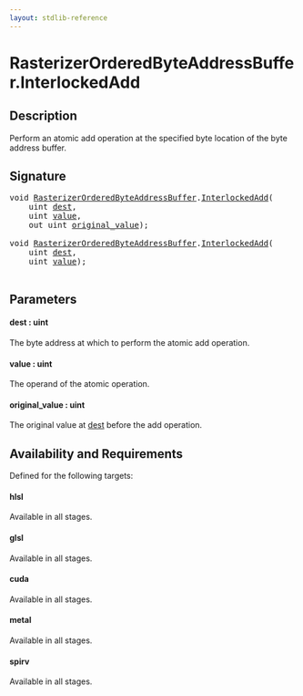 ```yaml
---
layout: stdlib-reference
---
```


# RasterizerOrderedByteAddressBuffer\.InterlockedAdd

## Description

Perform an atomic add operation at the specified byte
location of the byte address buffer.



## Signature 

<pre>
<span class="code_keyword">void</span> <a href="../types/rasterizerorderedbyteaddressbuffer-0ahls/index.html" class="code_type">RasterizerOrderedByteAddressBuffer</a>.<a href="interlockedadd-0b.html">InterlockedAdd</a>(
    <span class="code_keyword">uint</span> <a href="interlockedadd-0b.html#decl-dest" class="code_param">dest</a>,
    <span class="code_keyword">uint</span> <a href="interlockedadd-0b.html#decl-value" class="code_param">value</a>,
    <span class="code_keyword">out</span> <span class="code_keyword">uint</span> <a href="interlockedadd-0b.html#decl-original_value" class="code_param">original_value</a>);

<span class="code_keyword">void</span> <a href="../types/rasterizerorderedbyteaddressbuffer-0ahls/index.html" class="code_type">RasterizerOrderedByteAddressBuffer</a>.<a href="interlockedadd-0b.html">InterlockedAdd</a>(
    <span class="code_keyword">uint</span> <a href="interlockedadd-0b.html#decl-dest" class="code_param">dest</a>,
    <span class="code_keyword">uint</span> <a href="interlockedadd-0b.html#decl-value" class="code_param">value</a>);

</pre>

## Parameters

####  <a id="decl-dest"></a>dest  : uint
The byte address at which to perform the atomic add operation.

####  <a id="decl-value"></a>value  : uint
The operand of the atomic operation.

####  <a id="decl-original_value"></a>original\_value  : uint
The original value at <span class='code'><a href="interlockedadd-0b.html#decl-dest" class="code_param">dest</a></span> before the add operation.


## Availability and Requirements

Defined for the following targets:

#### hlsl
Available in all stages.

#### glsl
Available in all stages.

#### cuda
Available in all stages.

#### metal
Available in all stages.

#### spirv
Available in all stages.




